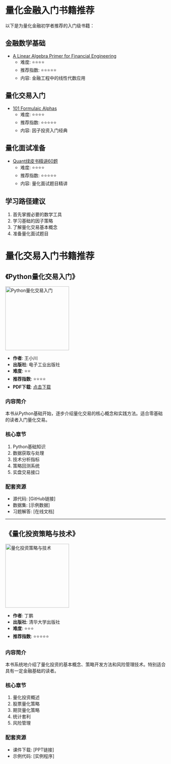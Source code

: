 # 量化金融入门书籍推荐

以下是为量化金融初学者推荐的入门级书籍：

## 金融数学基础
- [A Linear Algebra Primer for Financial Engineering](金融数学/A%20Linear%20Algebra%20Primer%20for%20Financial%20Engineering/index.md)
  - 难度: ⭐⭐⭐⭐
  - 推荐指数: ⭐⭐⭐⭐⭐
  - 内容: 金融工程中的线性代数应用

## 量化交易入门
- [101 Formulaic Alphas](量化交易/101%20Formulaic%20Alphas%20-%20arXiv.org/index.md)
  - 难度: ⭐⭐⭐⭐
  - 推荐指数: ⭐⭐⭐⭐⭐
  - 内容: 因子投资入门经典

## 量化面试准备
- [Quant绿皮书精讲60题](量化面试/Quant绿皮书精讲60题/index.md)
  - 难度: ⭐⭐⭐⭐
  - 推荐指数: ⭐⭐⭐⭐⭐
  - 内容: 量化面试题目精讲

## 学习路径建议
1. 首先掌握必要的数学工具
2. 学习基础的因子策略
3. 了解量化交易基本概念
4. 准备量化面试题目

# 量化交易入门书籍推荐

## 《Python量化交易入门》
<img src="../images/python-quant-intro.jpg" alt="Python量化交易入门" width="200"/>

- **作者**: 王小川
- **出版社**: 电子工业出版社
- **难度**: ⭐⭐
- **推荐指数**: ⭐⭐⭐⭐
- **PDF下载**: [点击下载](../pdf/python-quant-intro.pdf)

### 内容简介
本书从Python基础开始，逐步介绍量化交易的核心概念和实践方法。适合零基础的读者入门量化交易。

### 核心章节
1. Python基础知识
2. 数据获取与处理
3. 技术分析指标
4. 策略回测系统
5. 实盘交易接口

### 配套资源
- 源代码: [GitHub链接]
- 数据集: [示例数据]
- 习题解答: [在线文档]

---

## 《量化投资策略与技术》
<img src="../images/quant-strategy.jpg" alt="量化投资策略与技术" width="200"/>

- **作者**: 丁鹏
- **出版社**: 清华大学出版社  
- **难度**: ⭐⭐⭐
- **推荐指数**: ⭐⭐⭐⭐⭐

### 内容简介
本书系统地介绍了量化投资的基本概念、策略开发方法和风险管理技术。特别适合具有一定金融基础的读者。

### 核心章节
1. 量化投资概述
2. 股票量化策略
3. 期货量化策略
4. 统计套利
5. 风险管理

### 配套资源
- 课件下载: [PPT链接]
- 示例代码: [实例程序] 